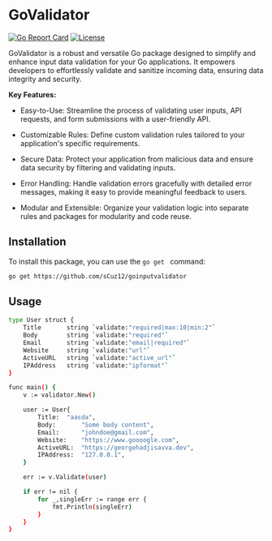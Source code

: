 # GoValidator

[![Go Report Card](https://goreportcard.com/badge/github.com/yourusername/yourpackage)](https://goreportcard.com/report/github.com/yourusername/yourpackage)
[![License](https://img.shields.io/badge/license-MIT-blue.svg)](https://opensource.org/licenses/MIT)

GoValidator is a robust and versatile Go package designed to simplify and enhance input data validation for your Go applications. It empowers developers to effortlessly validate and sanitize incoming data, ensuring data integrity and security.

**Key Features:** 
- Easy-to-Use: Streamline the process of validating user inputs, API requests, and form submissions with a user-friendly API.

- Customizable Rules: Define custom validation rules tailored to your application's specific requirements.

- Secure Data: Protect your application from malicious data and ensure data security by filtering and validating inputs.

- Error Handling: Handle validation errors gracefully with detailed error messages, making it easy to provide meaningful feedback to users.

- Modular and Extensible: Organize your validation logic into separate rules and packages for modularity and code reuse.


## Installation

To install this package, you can use the `go get ` command:

```bash
go get https://github.com/sCuz12/goinputvalidator
```

## Usage 

```bash
type User struct {
	Title       string `validate:"required|max:10|min:2"`
	Body        string `validate:"required"`
	Email       string `validate:"email|required"`
	Website     string `validate:"url"`
	ActiveURL   string `validate:"active_url"`
	IPAddress   string `validate:"ipformat"`
}
```


``` bash 
func main() {
	v := validator.New()

	user := User{
		Title:  "aasda",
		Body:       "Some body content",
		Email:      "johndoe@gmail.com",
		Website:    "https://www.goooogle.com",
		ActiveURL:  "https://georgehadjisavva.dev",
		IPAddress:  "127.0.0.1",
	}

	err := v.Validate(user)

	if err != nil {
		for _,singleErr := range err {
			fmt.Println(singleErr)
		}
	}
}
```